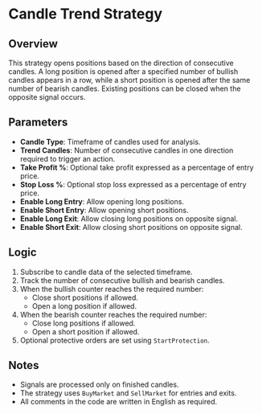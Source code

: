 # Candle Trend Strategy

## Overview

This strategy opens positions based on the direction of consecutive candles.
A long position is opened after a specified number of bullish candles appears in a row, while a short position is opened after the same number of bearish candles.
Existing positions can be closed when the opposite signal occurs.

## Parameters

- **Candle Type**: Timeframe of candles used for analysis.
- **Trend Candles**: Number of consecutive candles in one direction required to trigger an action.
- **Take Profit %**: Optional take profit expressed as a percentage of entry price.
- **Stop Loss %**: Optional stop loss expressed as a percentage of entry price.
- **Enable Long Entry**: Allow opening long positions.
- **Enable Short Entry**: Allow opening short positions.
- **Enable Long Exit**: Allow closing long positions on opposite signal.
- **Enable Short Exit**: Allow closing short positions on opposite signal.

## Logic

1. Subscribe to candle data of the selected timeframe.
2. Track the number of consecutive bullish and bearish candles.
3. When the bullish counter reaches the required number:
   - Close short positions if allowed.
   - Open a long position if allowed.
4. When the bearish counter reaches the required number:
   - Close long positions if allowed.
   - Open a short position if allowed.
5. Optional protective orders are set using `StartProtection`.

## Notes

- Signals are processed only on finished candles.
- The strategy uses `BuyMarket` and `SellMarket` for entries and exits.
- All comments in the code are written in English as required.
